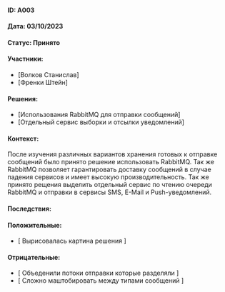 #### ID: A003

#### Дата: 03/10/2023

#### Статус: Принято

#### Участники:
* [Волков Станислав]
* [Френки Штейн]

#### Решения:
* [Использования RabbitMQ для отправки сообщений]
* [Отдельный сервис выборки и отсылки уведомлений]

#### Контекст:
После изучения различных вариантов хранения готовых к отправке сообщений было принято решение использовать RabbitMQ.
Так же RabbitMQ позволяет гарантировать доставку сообщений в случае падения сервисов и имеет высокую производительность.
Так же принято рещения выделить отдельный сервис по чтению очереди RabbitMQ и отправки в сервисы SMS, E-Mail и Push-уведомлений.

#### Последствия:

#### Положительные:
* [ Вырисовалась картина решения ]

#### Отрицательные:
* [ Объеденили потоки отправки которые разделяли ]
* [ Сложно маштобировать между типами сообщений ]
